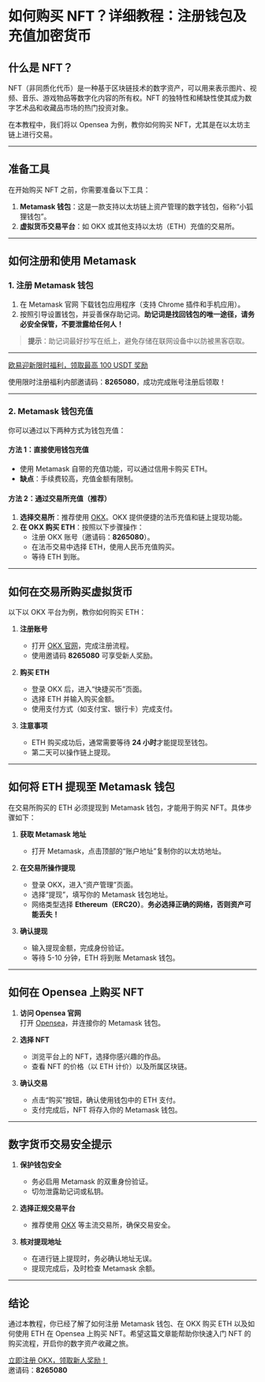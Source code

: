 # 如何购买 NFT？详细教程：注册钱包及充值加密货币



## 什么是 NFT？

NFT（非同质化代币）是一种基于区块链技术的数字资产，可以用来表示图片、视频、音乐、游戏物品等数字化内容的所有权。NFT 的独特性和稀缺性使其成为数字艺术品和收藏品市场的热门投资对象。

在本教程中，我们将以 Opensea 为例，教你如何购买 NFT，尤其是在以太坊主链上进行交易。

---

## 准备工具

在开始购买 NFT 之前，你需要准备以下工具：

1. **Metamask 钱包**：这是一款支持以太坊链上资产管理的数字钱包，俗称“小狐狸钱包”。
2. **虚拟货币交易平台**：如 OKX 或其他支持以太坊（ETH）充值的交易所。

---

## 如何注册和使用 Metamask

### 1. 注册 Metamask 钱包

1. 在 Metamask 官网 下载钱包应用程序（支持 Chrome 插件和手机应用）。
2. 按照引导设置钱包，并妥善保存助记词。**助记词是找回钱包的唯一途径，请务必安全保管，不要泄露给任何人！**

> **提示**：助记词最好抄写在纸上，避免存储在联网设备中以防被黑客窃取。

---
[欧易迎新限时福利，领取最高 100 USDT 奖励](https://bit.ly/OKXe)

使用限时注册福利内部邀请码：**8265080**，成功完成账号注册后领取！

---
### 2. Metamask 钱包充值

你可以通过以下两种方式为钱包充值：

#### 方法 1：直接使用钱包充值  
- 使用 Metamask 自带的充值功能，可以通过信用卡购买 ETH。  
- **缺点**：手续费较高，充值金额有限制。

#### 方法 2：通过交易所充值（推荐）  
1. **选择交易所**：推荐使用 [OKX](https://bit.ly/OKXe)。OKX 提供便捷的法币充值和链上提现功能。
2. **在 OKX 购买 ETH**：按照以下步骤操作：
   - 注册 OKX 账号（邀请码：**8265080**）。
   - 在法币交易中选择 ETH，使用人民币充值购买。
   - 等待 ETH 到账。

---

## 如何在交易所购买虚拟货币

以下以 OKX 平台为例，教你如何购买 ETH：

1. **注册账号**  
   - 打开 [OKX 官网](https://bit.ly/OKXe)，完成注册流程。
   - 使用邀请码 **8265080** 可享受新人奖励。

2. **购买 ETH**  
   - 登录 OKX 后，进入“快捷买币”页面。
   - 选择 ETH 并输入购买金额。
   - 使用支付方式（如支付宝、银行卡）完成支付。

3. **注意事项**  
   - ETH 购买成功后，通常需要等待 **24 小时**才能提现至钱包。
   - 第二天可以操作链上提现。

---

## 如何将 ETH 提现至 Metamask 钱包

在交易所购买的 ETH 必须提现到 Metamask 钱包，才能用于购买 NFT。具体步骤如下：

1. **获取 Metamask 地址**  
   - 打开 Metamask，点击顶部的“账户地址”复制你的以太坊地址。

2. **在交易所操作提现**  
   - 登录 OKX，进入“资产管理”页面。
   - 选择“提现”，填写你的 Metamask 钱包地址。
   - 网络类型选择 **Ethereum（ERC20）**。**务必选择正确的网络，否则资产可能丢失！**

3. **确认提现**  
   - 输入提现金额，完成身份验证。
   - 等待 5-10 分钟，ETH 将到账 Metamask 钱包。

---

## 如何在 Opensea 上购买 NFT

1. **访问 Opensea 官网**  
   打开 [Opensea](https://opensea.io/)，并连接你的 Metamask 钱包。

2. **选择 NFT**  
   - 浏览平台上的 NFT，选择你感兴趣的作品。
   - 查看 NFT 的价格（以 ETH 计价）以及所属区块链。

3. **确认交易**  
   - 点击“购买”按钮，确认使用钱包中的 ETH 支付。
   - 支付完成后，NFT 将存入你的 Metamask 钱包。

---

## 数字货币交易安全提示

1. **保护钱包安全**  
   - 务必启用 Metamask 的双重身份验证。
   - 切勿泄露助记词或私钥。

2. **选择正规交易平台**  
   - 推荐使用 [OKX](https://bit.ly/OKXe) 等主流交易所，确保交易安全。

3. **核对提现地址**  
   - 在进行链上提现时，务必确认地址无误。
   - 提现完成后，及时检查 Metamask 余额。

---

## 结论

通过本教程，你已经了解了如何注册 Metamask 钱包、在 OKX 购买 ETH 以及如何使用 ETH 在 Opensea 上购买 NFT。希望这篇文章能帮助你快速入门 NFT 的购买流程，开启你的数字资产收藏之旅。

[立即注册 OKX，领取新人奖励！](https://bit.ly/OKXe)  
邀请码：**8265080**
